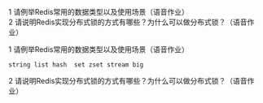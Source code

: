 1 请例举Redis常用的数据类型以及使用场景（语音作业）<br>
2 请说明Redis实现分布式锁的方式有哪些？为什么可以做分布式锁？（语音作业）<br>

1 请例举Redis常用的数据类型以及使用场景（语音作业）<br>

```text
string list hash  set zset stream big
```

2 请说明Redis实现分布式锁的方式有哪些？为什么可以做分布式锁？（语音作业）<br>

```text

```